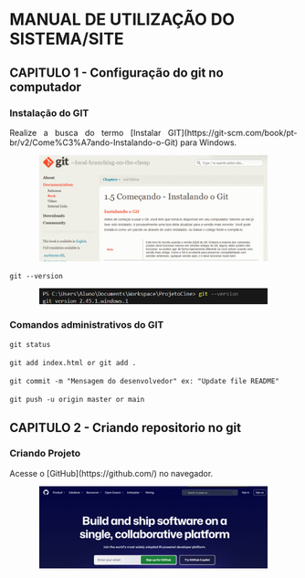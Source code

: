 # MANUAL DE UTILIZAÇÃO DO SISTEMA/SITE
## CAPITULO 1 - Configuração do git no computador
### Instalação do GIT 

<p align="justify">
    Realize a busca do termo [Instalar GIT](https://git-scm.com/book/pt-br/v2/Come%C3%A7ando-Instalando-o-Git) para Windows.
</p>

<p align="center">
    <a href="https://git-scm.com/book/pt-br/v2/Come%C3%A7ando-Instalando-o-Git" target="_blank">
        <img src="docs/images/Git.png" width="400">
    </a>
</p>

```
git --version
```
<p align="center">
    <img src="docs/images/GitVersion.png" width="400">
</p>

### Comandos administrativos do GIT

```
git status

git add index.html or git add .

git commit -m "Mensagem do desenvolvedor" ex: "Update file README"

git push -u origin master or main
```

## CAPITULO 2 - Criando repositorio no git
### Criando Projeto

<p align="justify">
    Acesse o [GitHub](https://github.com/) no navegador.
</p>
<p align="center">
    <a href="https://github.com/" target="_blank">
        <img src="docs/images/GitHub.png" width="400">
    </a>
</p>

<p align="justify">

</p>